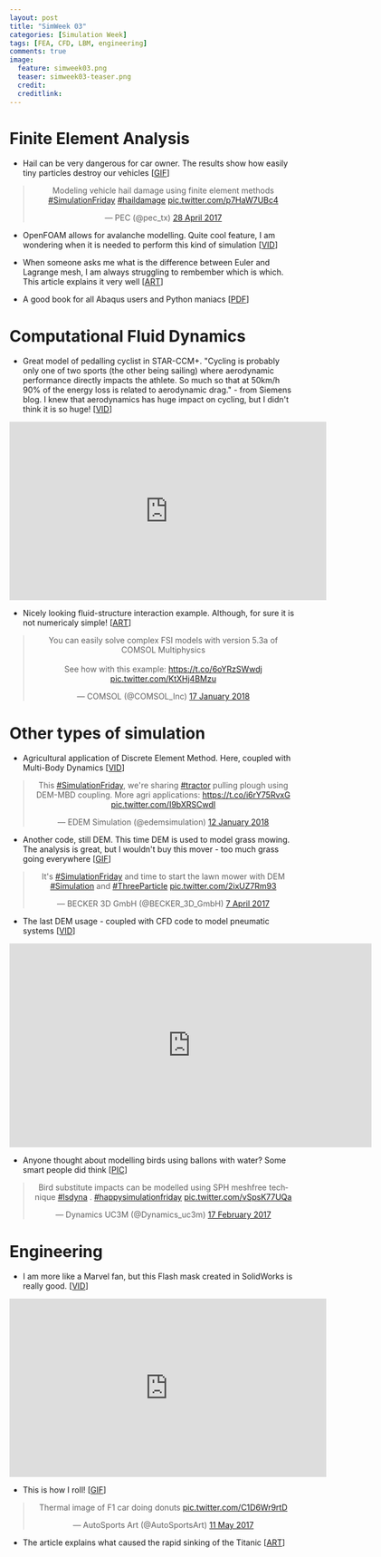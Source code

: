 ```yaml
---
layout: post
title: "SimWeek 03"
categories: [Simulation Week]
tags: [FEA, CFD, LBM, engineering]
comments: true
image:
  feature: simweek03.png
  teaser: simweek03-teaser.png
  credit:
  creditlink:
---
```


# Finite Element Analysis

- Hail can be very dangerous for car owner. The results show how easily tiny particles destroy our vehicles [<a href="https://twitter.com/pec_tx/status/857971889590996993" rel="nofollow">GIF</a>]

 <center><blockquote class="twitter-tweet" data-lang="en-gb"><p lang="en" dir="ltr">Modeling vehicle hail damage using finite element methods <a href="https://twitter.com/hashtag/SimulationFriday?src=hash&amp;ref_src=twsrc%5Etfw">#SimulationFriday</a> <a href="https://twitter.com/hashtag/haildamage?src=hash&amp;ref_src=twsrc%5Etfw">#haildamage</a> <a href="https://t.co/p7HaW7UBc4">pic.twitter.com/p7HaW7UBc4</a></p>&mdash; PEC (@pec_tx) <a href="https://twitter.com/pec_tx/status/857971889590996993?ref_src=twsrc%5Etfw">28 April 2017</a></blockquote>
<script async src="https://platform.twitter.com/widgets.js" charset="utf-8"></script>
</center>

- OpenFOAM allows for avalanche modelling. Quite cool feature, I am wondering when it is needed to perform this kind of simulation [<a href="https://vimeo.com/249220303" rel="nofollow">VID</a>]

- When someone asks me what is the difference between Euler and Lagrange mesh, I am always struggling to rembember which is which. This article explains it very well [<a href="https://www.comsol.com/blogs/model-deforming-objects-with-the-arbitrary-lagrangian-eulerian-method/" rel="nofollow">ART</a>]

- A good book for all Abaqus users and Python maniacs [<a href="http://hogwarts.ucsd.edu/~pkrysl/femwabaquspython-book/" rel="nofollow">PDF</a>]

# Computational Fluid Dynamics

- Great model of pedalling cyclist in STAR-CCM+. "Cycling is probably only one of two sports (the other being sailing) where aerodynamic performance directly impacts the athlete. So much so that at 50km/h 90% of the energy loss is related to aerodynamic drag." - from Siemens blog. I knew that aerodynamics has huge impact on cycling, but I didn't think it is so huge! [<a href="http://mdx2.plm.automation.siemens.com/node/9200" rel="nofollow">VID</a>]

 <center><iframe width="560" height="315" src="https://www.youtube.com/embed/sdYmJ2SJcZE" frameborder="0" allow="autoplay; encrypted-media" allowfullscreen></iframe></center>

- Nicely looking fluid-structure interaction example. Although, for sure it is not numericaly simple! [<a href="https://www.comsol.com/blogs/how-to-model-fluid-structure-interaction-in-a-water-balloon/" rel="nofollow">ART</a>]

 <center><blockquote class="twitter-video" data-lang="en-gb"><p lang="en" dir="ltr">You can easily solve complex FSI models with version 5.3a of COMSOL Multiphysics <br><br>See how with this example: <a href="https://t.co/6oYRzSWwdj">https://t.co/6oYRzSWwdj</a> <a href="https://t.co/KtXHj4BMzu">pic.twitter.com/KtXHj4BMzu</a></p>&mdash; COMSOL (@COMSOL_Inc) <a href="https://twitter.com/COMSOL_Inc/status/953592301179334656?ref_src=twsrc%5Etfw">17 January 2018</a></blockquote>
<script async src="https://platform.twitter.com/widgets.js" charset="utf-8"></script>
</center>

# Other types of simulation

- Agricultural application of Discrete Element Method. Here, coupled with Multi-Body Dynamics [<a href="https://twitter.com/edemsimulation/status/951779523170897920" rel="nofollow">VID</a>]

 <center><blockquote class="twitter-tweet" data-lang="en-gb"><p lang="en" dir="ltr">This <a href="https://twitter.com/hashtag/SimulationFriday?src=hash&amp;ref_src=twsrc%5Etfw">#SimulationFriday</a>, we&#39;re sharing <a href="https://twitter.com/hashtag/tractor?src=hash&amp;ref_src=twsrc%5Etfw">#tractor</a> pulling plough using DEM-MBD coupling. More agri applications: <a href="https://t.co/i6rY75RvxG">https://t.co/i6rY75RvxG</a> <a href="https://t.co/I9bXRSCwdI">pic.twitter.com/I9bXRSCwdI</a></p>&mdash; EDEM Simulation (@edemsimulation) <a href="https://twitter.com/edemsimulation/status/951779523170897920?ref_src=twsrc%5Etfw">12 January 2018</a></blockquote>
<script async src="https://platform.twitter.com/widgets.js" charset="utf-8"></script>
</center>

- Another code, still DEM. This time DEM is used to model grass mowing. The analysis is great, but I wouldn't buy this mover - too much grass going everywhere [<a href="https://twitter.com/BECKER_3D_GmbH/status/850310329909129216" rel="nofollow">GIF</a>]

 <center><blockquote class="twitter-tweet" data-lang="en-gb"><p lang="en" dir="ltr">It&#39;s <a href="https://twitter.com/hashtag/SimulationFriday?src=hash&amp;ref_src=twsrc%5Etfw">#SimulationFriday</a> and time to start the lawn mower with DEM <a href="https://twitter.com/hashtag/Simulation?src=hash&amp;ref_src=twsrc%5Etfw">#Simulation</a> and <a href="https://twitter.com/hashtag/ThreeParticle?src=hash&amp;ref_src=twsrc%5Etfw">#ThreeParticle</a> <a href="https://t.co/2ixUZ7Rm93">pic.twitter.com/2ixUZ7Rm93</a></p>&mdash; BECKER 3D GmbH (@BECKER_3D_GmbH) <a href="https://twitter.com/BECKER_3D_GmbH/status/850310329909129216?ref_src=twsrc%5Etfw">7 April 2017</a></blockquote>
<script async src="https://platform.twitter.com/widgets.js" charset="utf-8"></script>
</center>

- The last DEM usage - coupled with CFD code to model pneumatic systems [<a href="https://vimeo.com/251441427" rel="nofollow">VID</a>]

 <center><iframe src="https://player.vimeo.com/video/251441427?color=84bd00&title=0&byline=0&portrait=0" width="640" height="360" frameborder="0" webkitallowfullscreen mozallowfullscreen allowfullscreen></iframe>
</center>

- Anyone thought about modelling birds using ballons with water? Some smart people did think [<a href="https://twitter.com/Dynamics_uc3m/status/832604616453914625" rel="nofollow">PIC</a>]

 <center><blockquote class="twitter-tweet" data-lang="en-gb"><p lang="en" dir="ltr">Bird substitute impacts can be modelled using SPH meshfree technique <a href="https://twitter.com/hashtag/lsdyna?src=hash&amp;ref_src=twsrc%5Etfw">#lsdyna</a> . <a href="https://twitter.com/hashtag/happysimulationfriday?src=hash&amp;ref_src=twsrc%5Etfw">#happysimulationfriday</a> <a href="https://t.co/vSpsK77UQa">pic.twitter.com/vSpsK77UQa</a></p>&mdash; Dynamics UC3M (@Dynamics_uc3m) <a href="https://twitter.com/Dynamics_uc3m/status/832604616453914625?ref_src=twsrc%5Etfw">17 February 2017</a></blockquote>
<script async src="https://platform.twitter.com/widgets.js" charset="utf-8"></script>
</center>

# Engineering

- I am more like a Marvel fan, but this Flash mask created in SolidWorks is really good. [<a href="http://blogs.solidworks.com/tech/2017/12/solidworks-flash-mask-tutorial-part-3.html" rel="nofollow">VID</a>]

 <center><iframe width="560" height="315" src="https://www.youtube.com/embed/HRGMx9OcDTo" frameborder="0" allow="autoplay; encrypted-media" allowfullscreen></iframe></center>

- This is how I roll! [<a href="https://twitter.com/AutoSportsArt/status/862742248177455108" rel="nofollow">GIF</a>]

 <center><blockquote class="twitter-tweet" data-lang="en-gb"><p lang="en" dir="ltr">Thermal image of F1 car doing donuts <a href="https://t.co/C1D6Wr9rtD">pic.twitter.com/C1D6Wr9rtD</a></p>&mdash; AutoSports Art (@AutoSportsArt) <a href="https://twitter.com/AutoSportsArt/status/862742248177455108?ref_src=twsrc%5Etfw">11 May 2017</a></blockquote>
<script async src="https://platform.twitter.com/widgets.js" charset="utf-8"></script>
</center>

- The article explains what caused the rapid sinking of the Titanic [<a href="https://www.simscale.com/blog/2018/01/why-did-titanic-sink-engineer/" rel="nofollow">ART</a>]


